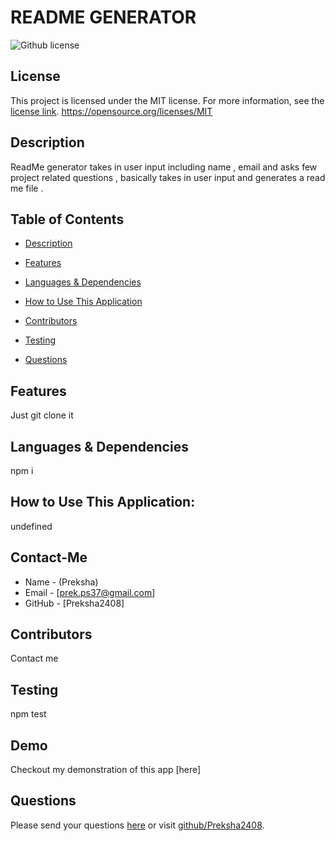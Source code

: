 # README GENERATOR
![Github license](https://img.shields.io/badge/license-MIT-blue.svg)
## License
This project is licensed under the MIT license. For more information, see the [license link](https://opensource.org/licenses/MIT).
https://opensource.org/licenses/MIT
## Description
ReadMe generator takes in user input including name , email and asks few project related questions , basically takes in user input and generates a read me file .
## Table of Contents
* [Description](#description)

* [Features](#features)

* [Languages & Dependencies](#languagesanddependencies)

* [How to Use This Application](#HowtoUseThisApplication)

* [Contributors](#contributors)

* [Testing](#testing)

* [Questions](#questions)
## Features
Just git clone it 
## Languages & Dependencies
npm i
## How to Use This Application:
undefined
## Contact-Me
* Name - (Preksha)
* Email - [prek.ps37@gmail.com]
* GitHub - [Preksha2408]
## Contributors
Contact me 
## Testing
npm test
## Demo
Checkout my demonstration of this app [here]
## Questions
Please send your questions [here](mailto:prek.ps37@gmail.com?subject=[GitHub]%20Dev%20Connect) or visit [github/Preksha2408](https://github.com/Preksha2408).
  
